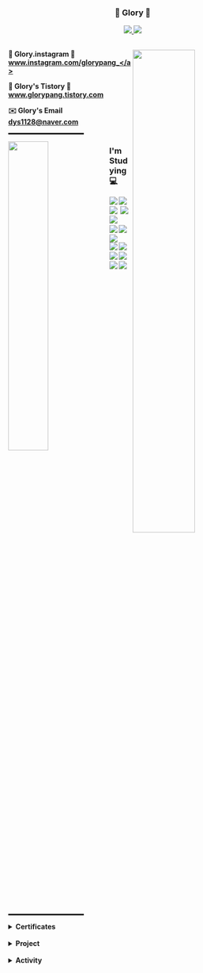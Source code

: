 

<h3 align="center"><b>🐢 Glory 🐰 <br> </b></h3>
<p align="center"> 
  <a href="https://hits.seeyoufarm.com">
    <img src="https://hits.seeyoufarm.com/api/count/incr/badge.svg?url=https%3A%2F%2Fgithub.com%2Fdys1128%2Fdys1128&count_bg=%23333131&title_bg=%23333131&icon=github.svg&icon_color=%23E7E7E7&title=GitHub&edge_flat=false"/>
  </a>
  <a href="https://solved.ac/dys1128">
    <img src="http://mazassumnida.wtf/api/mini/generate_badge?boj=dys1128" />
  </a>
</p>

##

<p > <img align="right" src="https://github-readme-stats.vercel.app/api?username=dys1128&show_icons=true&theme=graywhite"  width="50%"/>
</p>






 <b>🎈 Glory.instagram 🎈 <b> <br>
  <a href="https://www.instagram.com/glorypang_/">www.instagram.com/glorypang_</a><br>

  <b>🎈 Glory's Tistory 🎈 <b> <br>
  <a href="https://glorypang.tistory.com/">www.glorypang.tistory.com</a>

  <b> ✉️ Glory's Email  <b> <br>
  <a>dys1128@naver.com</a>

<hr style="width: 30%; border: 1px solid black; margin-left: 0;">

<p>
  <img align="left" src="https://github-readme-stats.vercel.app/api/top-langs?username=dys1128&layout=compact&langs_count=8&theme=transparent&bg_color=30,7F7FD5,86A8E7,91EAE4&title_color=FFFFFF&text_color=FFFFFF" width="40%" />
</p>

<h3 align="left"><b>I'm Studying 💻 </b></h3>



<p align="left">
<img  src="https://img.shields.io/badge/React-20232a.svg?style=plastic&logo=react&logoColor=61DAFB" />
  <img src="https://img.shields.io/badge/Redux-593D88.svg?style=plastic&logo=redux&logoColor=white" />&nbsp
  <img src="https://img.shields.io/badge/html5-E34F26.svg?style=plastic&logo=html5&logoColor=white" />&nbsp
  <img src="https://img.shields.io/badge/css3-1572B6.svg?style=plastic&logo=css3&logoColor=white" />&nbsp
  <img src="https://img.shields.io/badge/JavaScript-F7DF1E.svg?style=plastic&logo=javascript&logoColor=black" />&nbsp
  <br>
  <img src="https://img.shields.io/badge/c++-%2300599C.svg?style=plastic&logo=c%2B%2B&logoColor=white">
  <img src="https://img.shields.io/badge/Python-3670A0?style=plastic&logo=python&logoColor=ffdd54" />
  <img src="https://img.shields.io/badge/MySQL-4479A1.svg?style=plastic&logo=mysql&logoColor=white" />
  <br>
  <img src="https://img.shields.io/badge/OpenCV-5C3EE8.svg?style=plastic&logo=opencv&logoColor=white" />
  <img src="https://img.shields.io/badge/Numpy-4d77cf.svg?style=plastic&logo=numpy&logoColor=white" />
  <br>
  <img src="https://img.shields.io/badge/Git-F05033.svg?style=plastic&logo=git&logoColor=white" />
  <img src="https://img.shields.io/badge/GitHub-181717.svg?style=plastic&logo=github&logoColor=white" />
  <img src="https://img.shields.io/badge/Notion-F3F3F3.svg?style=plastic&logo=notion&logoColor=black" />
  <img src="https://img.shields.io/badge/VS Code-0078d7.svg?style=plastic&logo=visual-studio-code&logoColor=white" />
</p>

<br>

<hr style="width: 30%; border: 1px solid black; margin-left: 0;">

<details>
<summary><b>Certificates</b></summary>

<ul>
  <li> 2024.09 <b>SQL 개발자(SQLD)</b> - 한국데이터산업진흥원 </li>
</ul>


</details>

<br>


<details>
<summary><b>Project</b></summary>

  
|출시|프로젝트|소개|바로가기|
|:-----------------:|:-------------------------------|:----|:---:|
| 2024.12 | 🗺 교내 최단거리 찾기 | 교내 건물들 간 최단 거리 비교 알고리즘|  |
| 2024.08 | 🚗 타이어 결함 분석| 타이어 결함 찾기 |  |
| 2024.06 | 🏝 여행지 추천 사이트  | 혼행자들을 위한 여행지 추천 |  |


</details>

<br>

<details>
<summary><b>Activity</b></summary>
  
|기간|활동|기수|
|:-----------------:|-------------------------------:|:----|
| 2025.02 ~         | 교내 과 동창회장                | 1기 |
| 2024.01 ~ 2024.12 | 교내 모빌리티동아리 크누 모빌리티| 2기  |
| 2023.09 ~ 2024.07 | 교내 국제외교동아리 UNSA        | 1기  |
| 2023.01 ~ 2023.12 | 교내 과학생회 기획부장          | 12기 |
| 2022.01 ~ 2022.12 | 교내 과학생회 복협부장          | 11기 |
| 2019.01 ~ 2019.12 | 교내 과학생회 기획차장          | 8기  |


</details>













